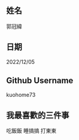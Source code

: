 姓名
----
郭冠緯

日期
----
2022/12/05

Github Username
---------------
kuohome73

我最喜歡的三件事
---------------
吃飯飯 睡搞搞 打東東